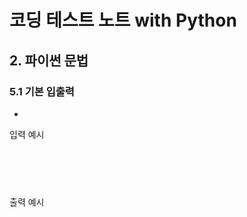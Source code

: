 # 코딩 테스트 노트 with Python

## 2. 파이썬 문법

### 5.1 기본 입출력
- 


  입력 예시
  <pre>
  <code>

  </code>
  </pre>

  출력 예시
  <pre>
  <code>
  
  </code>
  </pre>